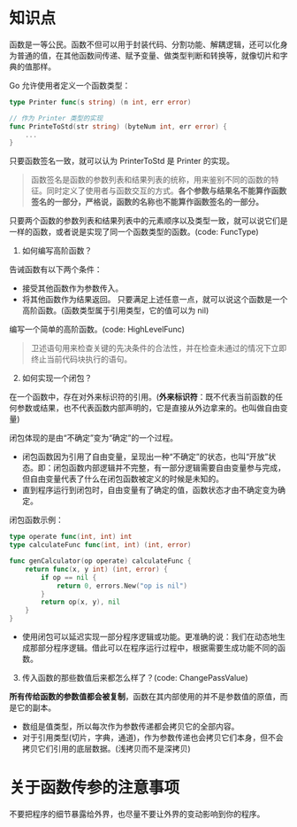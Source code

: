 # 知识点

函数是一等公民。函数不但可以用于封装代码、分割功能、解耦逻辑，还可以化身为普通的值，在其他函数间传递、赋予变量、做类型判断和转换等，就像切片和字典的值那样。

Go 允许使用者定义一个函数类型：
```go
type Printer func(s string) (n int, err error)

// 作为 Printer 类型的实现
func PrinteToStd(str string) (byteNum int, err error) {
    ...
}
```
只要函数签名一致，就可以认为 PrinterToStd 是 Printer 的实现。

>函数签名是函数的参数列表和结果列表的统称，用来鉴别不同的函数的特征。同时定义了使用者与函数交互的方式。**各个参数与结果名不能算作函数签名的一部分，严格说，函数的名称也不能算作函数签名的一部分。**

只要两个函数的参数列表和结果列表中的元素顺序以及类型一致，就可以说它们是一样的函数，或者说是实现了同一个函数类型的函数。(code: FuncType)

1. 如何编写高阶函数？

告诫函数有以下两个条件：
- 接受其他函数作为参数传入。
- 将其他函数作为结果返回。
只要满足上述任意一点，就可以说这个函数是一个高阶函数。(函数类型属于引用类型，它的值可以为 nil)

编写一个简单的高阶函数。(code: HighLevelFunc)

>卫述语句用来检查关键的先决条件的合法性，并在检查未通过的情况下立即终止当前代码块执行的语句。

2. 如何实现一个闭包？

在一个函数中，存在对外来标识符的引用。(**外来标识符**：既不代表当前函数的任何参数或结果，也不代表函数内部声明的，它是直接从外边拿来的。也叫做自由变量)

闭包体现的是由“不确定”变为“确定”的一个过程。
- 闭包函数因为引用了自由变量，呈现出一种“不确定”的状态，也叫“开放”状态。即：闭包函数内部逻辑并不完整，有一部分逻辑需要自由变量参与完成，但自由变量代表了什么在闭包函数被定义的时候是未知的。
- 直到程序运行到闭包时，自由变量有了确定的值，函数状态才由不确定变为确定。

闭包函数示例：
```go
type operate func(int, int) int
type calculateFunc func(int, int) (int, error)

func genCalculator(op operate) calculateFunc {
	return func(x, y int) (int, error) {
		if op == nil {
			return 0, errors.New("op is nil")
		}
		return op(x, y), nil
	}
}
```
- 使用闭包可以延迟实现一部分程序逻辑或功能。更准确的说：我们在动态地生成那部分程序逻辑。借此可以在程序运行过程中，根据需要生成功能不同的函数。

3. 传入函数的那些数值后来都怎么样了？(code: ChangePassValue)

**所有传给函数的参数值都会被复制**，函数在其内部使用的并不是参数值的原值，而是它的副本。
- 数组是值类型，所以每次作为参数传递都会拷贝它的全部内容。
- 对于引用类型(切片，字典，通道)，作为参数传递也会拷贝它们本身，但不会拷贝它们引用的底层数据。(浅拷贝而不是深拷贝)

# 关于函数传参的注意事项

不要把程序的细节暴露给外界，也尽量不要让外界的变动影响到你的程序。